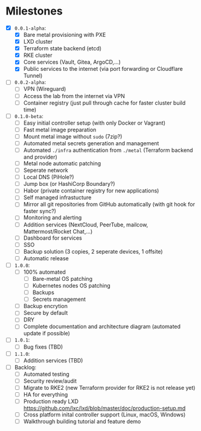 # Milestones

- [x] `0.0.1-alpha`:
  - [x] Bare metal provisioning with PXE
  - [x] LXD cluster
  - [x] Terraform state backend (etcd)
  - [x] RKE cluster
  - [x] Core services (Vault, Gitea, ArgoCD,...)
  - [x] Public services to the internet (via port forwarding or Cloudflare Tunnel)
- [ ] `0.0.2-alpha`:
  - [ ] VPN (Wireguard)
  - [ ] Access the lab from the internet via VPN
  - [ ] Container registry (just pull through cache for faster cluster build time)
- [ ] `0.1.0-beta`:
  - [ ] Easy initial controller setup (with only Docker or Vagrant)
  - [ ] Fast metal image preparation
  - [ ] Mount metal image without `sudo` (7zip?)
  - [ ] Automated metal secrets generation and management
  - [ ] Automated `./infra` authentication from `./metal` (Terraform backend and provider)
  - [ ] Metal node automatic patching
  - [ ] Seperate network
  - [ ] Local DNS (PiHole?)
  - [ ] Jump box (or HashiCorp Boundary?)
  - [ ] Habor (private container registry for new applications)
  - [ ] Self managed infrastucture
  - [ ] Mirror all git repositories from GitHub automatically (with git hook for faster sync?)
  - [ ] Monitoring and alerting
  - [ ] Addition services (NextCloud, PeerTube, mailcow, Mattermost/Rocket Chat,...)
  - [ ] Dashboard for services
  - [ ] SSO
  - [ ] Backup solution (3 copies, 2 seperate devices, 1 offsite)
  - [ ] Automatic release
- [ ] `1.0.0`:
  - [ ] 100% automated
    - [ ] Bare-metal OS patching
    - [ ] Kubernetes nodes OS patching
    - [ ] Backups
    - [ ] Secrets management
  - [ ] Backup encrytion
  - [ ] Secure by default
  - [ ] DRY
  - [ ] Complete documentation and architecture diagram (automated update if possible)
- [ ] `1.0.1`:
  - [ ] Bug fixes (TBD)
- [ ] `1.1.0`:
  - [ ] Addition services (TBD)
- [ ] Backlog:
  - [ ] Automated testing
  - [ ] Security review/audit
  - [ ] Migrate to RKE2 (new Terraform provider for RKE2 is not release yet)
  - [ ] HA for everything
  - [ ] Production ready LXD https://github.com/lxc/lxd/blob/master/doc/production-setup.md
  - [ ] Cross platform inital controller support (Linux, macOS, Windows)
  - [ ] Walkthrough building tutorial and feature demo
